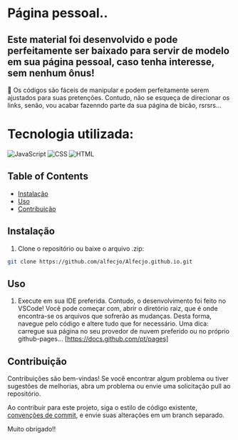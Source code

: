 # Página pessoal..

## Este material foi desenvolvido e pode perfeitamente ser baixado para servir de modelo em sua página pessoal, caso tenha interesse, sem nenhum ônus!
🎉 Os códigos são fáceis de manipular e podem perfeitamente serem ajustados para suas pretenções. Contudo, não se esqueça de direcionar os links, senão,
vou acabar fazenndo parte da sua página de bicão, rsrsrs...

# Tecnologia utilizada:

![JavaScript](https://img.shields.io/badge/javascript-%23323330.svg?style=for-the-badge&logo=javascript&logoColor=%23F7DF1E)
![CSS](https://img.shields.io/badge/css-%231572B6.svg?style=for-the-badge&logo=css3&logoColor=white)
![HTML](https://img.shields.io/badge/html-%23E34F26.svg?style=for-the-badge&logo=html5&logoColor=white)

## Table of Contents

- [Instalação](#Instalação)
- [Uso](#Uso)
- [Contribuição](#Contribuição)

## Instalação

1. Clone o repositório ou baixe o arquivo .zip:

```bash
git clone https://github.com/alfecjo/Alfecjo.github.io.git
```
## Uso

1. Execute em sua IDE preferida. Contudo, o desenvolvimento foi feito no VSCode! Você pode começar com, abrir o diretório raiz, que é onde encontra-se os
   arquivos que sofrerão as mudanças. Desta forma, navegue pelo código e altere tudo que for necessário. Uma dica: carregue sua página no seu provedor de nuvem
   preferido ou no próprio github-pages... [https://docs.github.com/pt/pages]

## Contribuição

Contribuições são bem-vindas! Se você encontrar algum problema ou tiver sugestões de melhorias, abra um problema ou envie uma solicitação pull ao repositório.

Ao contribuir para este projeto, siga o estilo de código existente, [convenções de commit](https://www.conventionalcommits.org/en/v1.0.0/), e envie suas alterações em um branch separado.

Muito obrigado!!




